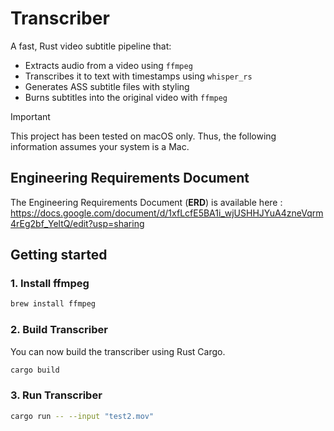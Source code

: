 # Transcriber

A fast, Rust video subtitle pipeline that:

- Extracts audio from a video using `ffmpeg`
- Transcribes it to text with timestamps using `whisper_rs`
- Generates ASS subtitle files with styling
- Burns subtitles into the original video with `ffmpeg`

> [!IMPORTANT]
>
> This project has been tested on macOS only. Thus, the following information assumes your system is a Mac.

## Engineering Requirements Document
The Engineering Requirements Document (**ERD**) is available here : https://docs.google.com/document/d/1xfLcfE5BA1i_wjUSHHJYuA4zneVqrm4rEg2bf_YeltQ/edit?usp=sharing

## Getting started

### 1. Install ffmpeg
```bash
brew install ffmpeg
```

### 2. Build Transcriber
You can now build the transcriber using Rust Cargo.
```bash
cargo build
```

### 3. Run Transcriber
```bash
cargo run -- --input "test2.mov"
```